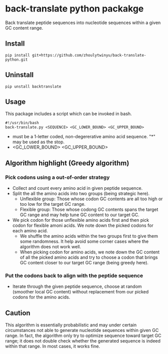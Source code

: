 # back-translate python packakge

Back translate peptide sequences into nucleotide sequences within a given GC content range.

## Install
```
pip install git+https://github.com/zhoulytwinyu/back-translate-python.git
```

## Uninstall
```
pip unstall backtranslate 
```

## Usage
This package includes a script which can be invoked in bash.
```
#!/usr/bin/bash
back-translate.py <SEQUENCE> <GC_LOWER_BOUND> <GC_UPPER_BOUND>
```
* <SEQUENCE> must be a 1-letter coded, non-degererative amino acid sequence. "*" may be used as the stop.
* <GC_LOWER_BOUND> <GC_UPPER_BOUND>

## Algorithm highlight (Greedy algorithm)

### Pick codons using a out-of-order strategy
* Collect and count every amino acid in given peptide sequence. 
* Split the all the amino acids into two groups (being strategic here).
  * Unflexible group: Those whose codon GC contents are all too high or too low for the target GC range.
  * Flexible group: Those whose codong GC contents spans the target GC range and may help tune GC content to our target GC.
* We pick codon for those unflexible amino acids first and then pick codon for flexible amoni acids. We note down the picked codons for each amino acid.
  * We shuffle the amino acids within the two groups first to give them some randomness. It help avoid some corner cases where the algorithm does not work well.
  * When picking codon for amino acids, we note down the GC content of all the picked amino acids and try to choose a codon that brings GC content closer to our target GC range (being greedy here).
### Put the codons back to align with the peptide sequence
* Iterate through the given peptide sequence, choose at random (smoother local GC content) without replacement from our picked codons for the amino acids.

## Caution
This algorithm is essentially probabilistic and may under certain circumstances not able to generate nucleotide sequences within given GC range. In fact, the algorithm only try to optimize sequence toward target GC range; it does not double check whether the generated sequence is indeed within that range. In most cases, it works fine.
